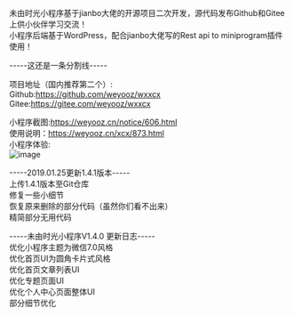 未由时光小程序基于jianbo大佬的开源项目二次开发，源代码发布Github和Gitee上供小伙伴学习交流！<br>
小程序后端基于WordPress，配合jianbo大佬写的Rest api to miniprogram插件使用！<br>

-----这还是一条分割线-----

项目地址（国内推荐第二个）:<br>
Github:https://github.com/weyooz/wxxcx <br>
Gitee:https://gitee.com/weyooz/wxxcx

小程序截图:https://weyooz.cn/notice/606.html <br>
使用说明：https://weyooz.cn/xcx/873.html <br>
小程序体验:<br>![image](https://cdn.weyooz.cn/wp-content/uploads/gh_6e51asmall.jpg)


-----2019.01.25更新1.4.1版本-----<br>
上传1.4.1版本至Git仓库<br>
修复一些小细节<br>
恢复原来删除的部分代码（虽然你们看不出来）<br>
精简部分无用代码

-----未由时光小程序V1.4.0 更新日志-----<br>
优化小程序主题为微信7.0风格<br>
优化首页UI为圆角卡片式风格<br>
优化首页文章列表UI<br>
优化专题页面UI<br>
优化个人中心页面整体UI<br>
部分细节优化
